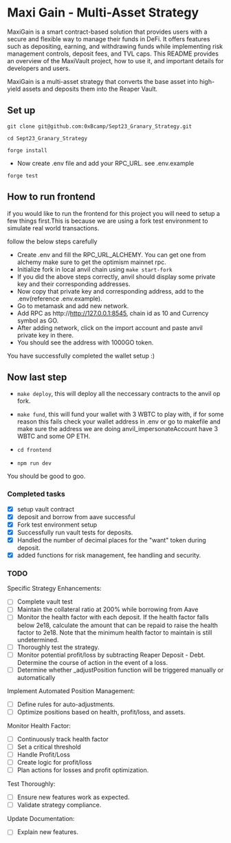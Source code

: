 # Maxi Gain - Multi-Asset Strategy

MaxiGain is a smart contract-based solution that provides users with a secure and flexible way to manage their funds in DeFi. It offers features such as depositing, earning, and withdrawing funds while implementing risk management controls, deposit fees, and TVL caps. This README provides an overview of the MaxiVault project, how to use it, and important details for developers and users.

MaxiGain is a multi-asset strategy that converts the base asset into high-yield assets and deposits them into the Reaper Vault.

## Set up

```shell
git clone git@github.com:0xBcamp/Sept23_Granary_Strategy.git

cd Sept23_Granary_Strategy

forge install

```

- Now create .env file and add your RPC_URL. see .env.example

```
forge test
```

## How to run frontend

if you would like to run the frontend for this project you will need to setup a few things first.This is because we are using a fork test environment to simulate real world transactions.

follow the below steps carefully

- Create .env and fill the RPC_URL_ALCHEMY. You can get one from alchemy make sure to get the optimism mainnet rpc.
- Initialize fork in local anvil chain using `make start-fork`
- If you did the above steps correctly, anvil should display some private key and their corresponding addresses.
- Now copy that private key and corresponding address, add to the .env(reference .env.example).
- Go to metamask and add new network.
- Add RPC as http://http://127.0.0.1:8545, chain id as 10 and Currency symbol as GO.
- After adding network, click on the import account and paste anvil private key in there.
- You should see the address with 1000GO token.

You have successfully completed the wallet setup :)

## Now last step

- `make deploy`, this will deploy all the neccessary contracts to the anvil op fork.
- `make fund`, this will fund your wallet with 3 WBTC to play with, if for some reason this fails check your wallet address in .env or go to makefile and make sure the address we are doing anvil_impersonateAccount have 3 WBTC and some OP ETH.

- `cd frontend`
- `npm run dev`

You should be good to goo.

### Completed tasks

- [x] setup vault contract
- [x] deposit and borrow from aave successful
- [x] Fork test environment setup
- [x] Successfully run vault tests for deposits.
- [x] Handled the number of decimal places for the "want" token during deposit.
- [x] added functions for risk management, fee handling and security.

### TODO

Specific Strategy Enhancements:

- [ ] Complete vault test
- [ ] Maintain the collateral ratio at 200% while borrowing from Aave
- [ ] Monitor the health factor with each deposit. If the health factor falls below 2e18, calculate the amount that can be repaid to raise the health factor to 2e18. Note that the minimum health factor to maintain is still undetermined.
- [ ] Thoroughly test the strategy.
- [ ] Monitor potential profit/loss by subtracting Reaper Deposit - Debt. Determine the course of action in the event of a loss.
- [ ] Determine whether \_adjustPosition function will be triggered manually or automatically

Implement Automated Position Management:

- [ ] Define rules for auto-adjustments.
- [ ] Optimize positions based on health, profit/loss, and assets.

Monitor Health Factor:

- [ ] Continuously track health factor
- [ ] Set a critical threshold
- [ ] Handle Profit/Loss
- [ ] Create logic for profit/loss
- [ ] Plan actions for losses and profit optimization.

Test Thoroughly:

- [ ] Ensure new features work as expected.
- [ ] Validate strategy compliance.

Update Documentation:

- [ ] Explain new features.
